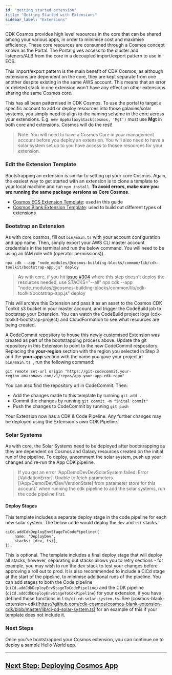 ```yaml
---
id: "getting_started_extension"
title: "Getting Started with Extensions"
sidebar_label: "Extensions"
---
```


CDK Cosmos provides high level resources in the core that can be shared among your various apps, in order to minimise cost and maximise efficiency. These core resources are consumed through a Cosmos concept known as the Portal. The Portal gives access to the cluster and listeners/ALB from the core in a decoupled import/export pattern to use in ECS.

This import/export pattern is the main benefit of CDK Cosmos, as although extensions are dependent on the core, they are kept separate from one another despite existing in the same AWS account. This means that an error or deleted stack in one extension won't have any effect on other extensions sharing the same Cosmos core.

This has all been patternised in CDK Cosmos. To use the portal to target a specific account to add or deploy resources into those galaxies/solar systems, you simply need to align to the naming scheme in the core across your extensions. E.g. `new AppGalaxyStack(cosmos, 'Mgt')` must use **Mgt** in both core and extensions. Cosmos will do the rest!

>Note: You will need to have a Cosmos Core in your management account before you deploy an extension. You will also need to have a solar system set up to you have access to thosee resources for your extension.

### Edit the Extension Template
Bootstrapping an extension is similar to setting up your core Cosmos. Again, the easiest way to get started with an extension is to clone a template to your local machine and run `npm install`. __To avoid errors, make sure you are running the same package versions as Core Cosmos.__

- [Cosmos ECS Extension Template](https://github.com/cdk-cosmos/cosmos-extension-cdk): used in this guide
- [Cosmos Blank Extension Template](https://github.com/cdk-cosmos/cosmos-blank-extension-cdk): used to build out different types of extensions

### Bootstrap an Extension
As with core cosmos, fill out `bin/main.ts` with your account configuration and app name. Then, simply export your AWS CLI master account credentials in the terminal and run the below command. You will need to be using an IAM role with (operator permissions)).

    npx cdk --app "node_modules/@cosmos-building-blocks/common/lib/cdk-toolkit/bootstrap-app.js" deploy


> As with core, if you hit [issue #304](https://github.com/cdk-cosmos/cosmos/issues/304) where this step doesn't deploy the resources needed, use STACKS="--all" npx cdk --app "node_modules/@cosmos-building-blocks/common/lib/cdk-toolkit/bootstrap-app.js" deploy 

This will archive this Extension and pass it as an asset to the Cosmos CDK Toolkit s3 bucket in your master account, and trigger the CodeBuild job to bootstrap your Extension. You can watch the CodeBuild project logs (cdk-toolkit-bootstrap-project) and CloudFormation to see what resources are being created.

A CodeCommit repository to house this newly customised Extension was created as part of the bootstrapping process above. Update the git repository in this Extension to point to the new CodeCommit respository. Replacing the __your-region__ section with the region you selected in Step 3 and the __your-app__ section with the name you gave your project in `bin/main.ts `, run the following command:

    git remote set-url origin "https://git-codecommit.your-region.amazonaws.com/v1/repos/app-your-app-cdk-repo"

You can also find the repository url in CodeCommit. Then:

- Add the changes made to this template by running `git add .`
- Commit the changes by running `git commit -m "inital commit"` 
- Push the changes to CodeCommit by running `git push`

Your Extension now has a CDK & Code Pipeline. Any further changes may be deployed using the Extension's own CDK Pipeline.

### Solar Systems
As with core, the Solar Systems need to be deployed after bootstrapping as they are dependent on Cosmos and Galaxy resources created on the initial run of the pipeline. To deploy, uncomment the solar system, push up your changes and re-run the App CDK pipeline. 

> If you get an error 'AppDemoDevDevSolarSystem failed: Error [ValidationError]: Unable to fetch parameters [/App/Demo/Dev/Dev/VersionState] from parameter store for this account.' when running the cdk pipeline to add the solar systems, run the code pipeline first.

#### Deploy Stages
This template includes a separate deploy stage in the code pipeline for each new solar system. The below code would deploy the `dev` and `tst` stacks.

    ciCd.addCdkDeployEnvStageToCodePipeline({
        name: 'DeployDev',
        stacks: [dev, tst],
    });

This is optional. The template includes a final deploy stage that will deploy all stacks, however, separating out stacks allows you to retry sections - for example, you may wish to run the dev stack to test your changes before approving a roll out to prod. It is also recommended to include a CiCd stage at the start of the pipeline, to minimise additional runs of the pipeline. You can add stages to both the Code pipeline (`ciCd.addCdkDeployEnvStageToCodePipeline`) and the CDK pipeline (`ciCd.addCdkDeployEnvStageToCdkPipeline`) for your extension, if you have defined those functions in `lib/ci-cd-solar-system.ts`. See (cosmos-blank-extension-cdk)[https://github.com/cdk-cosmos/cosmos-blank-extension-cdk/blob/master/lib/ci-cd-solar-system.ts] for an example of this if your template does not include it.

### Next Steps
Once you've bootstrapped your Cosmos extension, you can continue on to deploy a sample Hello World app.

***

## [Next Step: Deploying Cosmos App](getting_started_app.md)